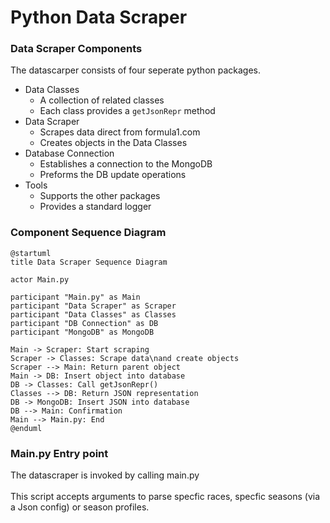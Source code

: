 # Python Data Scraper

### Data Scraper Components
The datascarper consists of four seperate python packages.

* Data Classes
    - A collection of related classes
    - Each class provides a `getJsonRepr` method
* Data Scraper
    - Scrapes data direct from formula1.com
    - Creates objects in the Data Classes
* Database Connection
    - Establishes a connection to the MongoDB
    - Preforms the DB update operations
* Tools
    - Supports the other packages
    - Provides a standard logger

### Component Sequence Diagram

```plantuml
@startuml
title Data Scraper Sequence Diagram

actor Main.py

participant "Main.py" as Main
participant "Data Scraper" as Scraper
participant "Data Classes" as Classes
participant "DB Connection" as DB
participant "MongoDB" as MongoDB

Main -> Scraper: Start scraping
Scraper -> Classes: Scrape data\nand create objects
Scraper --> Main: Return parent object
Main -> DB: Insert object into database
DB -> Classes: Call getJsonRepr()
Classes --> DB: Return JSON representation
DB -> MongoDB: Insert JSON into database
DB --> Main: Confirmation
Main --> Main.py: End
@enduml
```

### Main.py Entry point
The datascraper is invoked by calling main.py<br><br>
This script accepts arguments to parse specfic races, specfic seasons (via a Json config) or season profiles.

